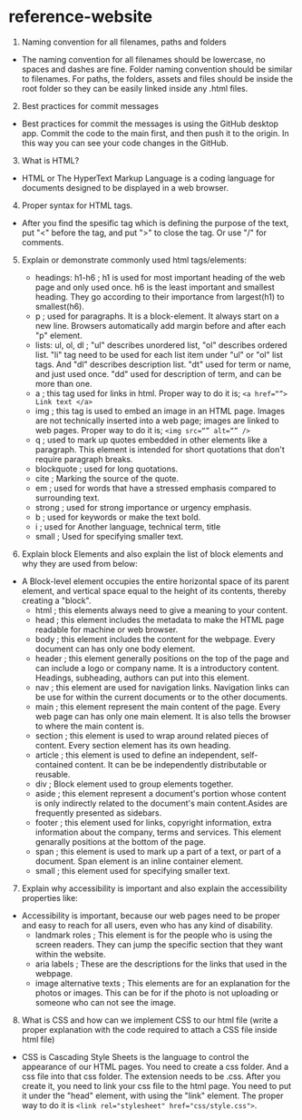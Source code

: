 # reference-website

1. Naming convention for all filenames, paths and folders 
- The naming convention for all filenames should be lowercase, no spaces and dashes are fine. Folder naming convention should be similar to filenames. For paths, the folders, assets and files should be inside the root folder so they can be easily linked inside any .html files.

2. Best practices for commit messages 
- Best practices for commit the messages is using the GitHub desktop app. Commit the code to the main first, and then push it to the origin. In this way you can see your code changes in the GitHub. 

3. What is HTML? 
- HTML or The HyperText Markup Language is a coding language for documents designed to be displayed in a web browser.

4. Proper syntax for HTML tags.
- After you find the spesific tag which is defining the purpose of the text, put "<" before the tag, and put ">" to close the tag. Or use "/" for comments. 

5. Explain or demonstrate commonly used html tags/elements:
    - headings: h1-h6 ; h1 is used for most important heading of the web page and only used once. h6 is the least important and smallest heading. They go according to their importance from largest(h1) to smallest(h6). 
    - p ; used for paragraphs. It is a block-element. It always start on a new line. Browsers automatically add margin before and after each "p" element. 
    - lists: ul, ol, dl ; "ul" describes unordered list, "ol" describes ordered list. "li" tag need to be used for each list item under "ul" or "ol" list tags. And "dl" describes description list. "dt" used for term or name, and just used once. "dd" used for description of term, and can be more than one. 
    - a ; this tag used for links in html. Proper way to do it is; `<a href=“”> Link text </a>`
    - img ; this tag is used to embed an image in an HTML page. Images are not technically inserted into a web page; images are linked to web pages. Proper way to do it is; `<img src=“” alt=“” />`
    - q ; used to mark up quotes embedded in other elements like a paragraph.  This element is intended for short quotations that don't require paragraph breaks. 
    - blockquote ; used for long quotations. 
    - cite ; Marking the source of the quote. 
    - em ; used for words that have a stressed emphasis compared to surrounding text.
    - strong ; used for strong importance or urgency emphasis. 
    - b ; used for keywords or make the text bold. 
    - i ; used for Another language, technical term, title
    - small ; Used for specifying smaller text. 

6. Explain block Elements and also explain the list of block elements and why they are used from below: 
- A Block-level element occupies the entire horizontal space of its parent element, and vertical space equal to the height of its contents, thereby creating a "block".
    - html ; this elements always need to give a meaning to your content.
    - head ; this element includes the metadata to make the HTML page readable for machine or web browser. 
    - body ; this element includes the content for the webpage. Every document can has only one body element.
    - header ; this element generally positions on the top of the page and can include a logo or company name. It is a introductory content. Headings, subheading, authors can put into this element. 
    - nav ; this element are used for navigation links. Navigation links can be use for within the current documents or to the other documents. 
    - main ; this element represent the main content of the page. Every web page can has only one main element. It is also tells the browser to where the main content is.
    - section ; this element is used to wrap around related pieces of content. Every section element has its own heading.
    - article ; this element is used to define an independent, self-contained content. It can be be independently distributable or reusable. 
    - div ; Block element used to group elements together.
    - aside ; this element represent a document's portion whose content is only indirectly related to the document's main content.Asides are frequently presented as sidebars.
    - footer ; this element used for links, copyright information, extra information about the company, terms and services. This element genarally positions at the bottom of the page. 
    - span ; this element is used to mark up a part of a text, or part of a document. Span element is an inline container element. 
    - small ; this element used for specifying smaller text.

7. Explain why accessibility is important and also explain the accessibility properties like:
- Accessibility is important, because our web pages need to be proper and easy to reach for all users, even who has any kind of disability. 
    - landmark roles ; This element is for the people who is using the screen readers. They can jump the specific section that they want within the website. 
    - aria labels ; These are the descriptions for the links that used in the webpage. 
    - image alternative texts ; This elements are for an explanation for the photos or images. This can be for if the photo is not uploading or someone who can not see the image. 

8. What is CSS and how can we implement CSS to our html file (write a proper explanation with the code required to attach a CSS file inside html file) 
- CSS is Cascading Style Sheets is the language to control the appearance of our HTML pages. You need to create a css folder. And a css file into that css folder. The extension needs to be .css.  After you create it, you need to link your css file to the html page. You need to put it under the "head" element, with using the "link" element. The proper way to do it is `<link rel="stylesheet" href="css/style.css">`. 
